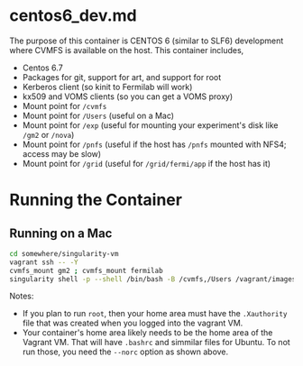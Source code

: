 # centos6_dev.md

The purpose of this container is CENTOS 6 (similar to SLF6) development where CVMFS is available on the host. This container includes,

* Centos 6.7
* Packages for git, support for art, and support for root
* Kerberos client (so kinit to Fermilab will work)
* kx509 and VOMS clients (so you can get a VOMS proxy)
* Mount point for `/cvmfs`
* Mount point for `/Users` (useful on a Mac)
* Mount point for `/exp` (useful for mounting your experiment's disk like `/gm2` or `/nova`)
* Mount point for `/pnfs` (useful if the host has `/pnfs` mounted with NFS4; access may be slow)
* Mount point for `/grid` (useful for `/grid/fermi/app` if the host has it)

# Running the Container

## Running on a Mac

```bash
cd somewhere/singularity-vm
vagrant ssh -- -Y
cvmfs_mount gm2 ; cvmfs_mount fermilab
singularity shell -p --shell /bin/bash -B /cvmfs,/Users /vagrant/images/centos6_dev.img --norc
```

Notes:

* If you plan to run `root`, then your home area must have the `.Xauthority` file that was created when you logged into the vagrant VM.
* Your container's home area likely needs to be the home area of the Vagrant VM. That will have `.bashrc` and simmilar files for Ubuntu. To not run those, you need the `--norc` option as shown above.
